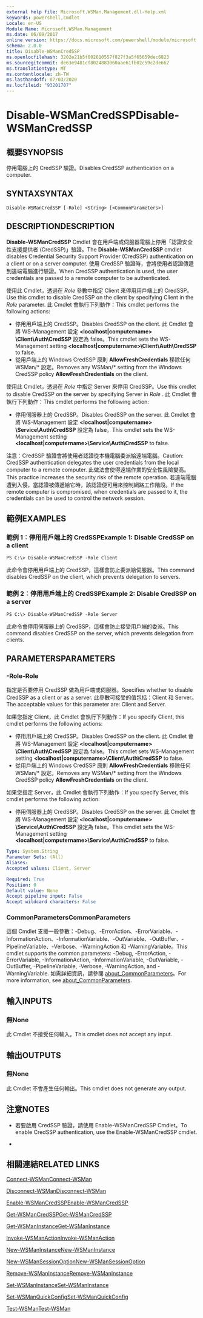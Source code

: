 ```yaml
---
external help file: Microsoft.WSMan.Management.dll-Help.xml
keywords: powershell,cmdlet
Locale: en-US
Module Name: Microsoft.WSMan.Management
ms.date: 06/09/2017
online version: https://docs.microsoft.com/powershell/module/microsoft.wsman.management/disable-wsmancredssp?view=powershell-7&WT.mc_id=ps-gethelp
schema: 2.0.0
title: Disable-WSManCredSSP
ms.openlocfilehash: 3202e21b5f002610557f827f3a5f65659dec6823
ms.sourcegitcommit: de63e9481cf8024883060aae61fb02c59c2de662
ms.translationtype: MT
ms.contentlocale: zh-TW
ms.lasthandoff: 07/03/2020
ms.locfileid: "93201707"
---
```

# <span data-ttu-id="0f3f0-103">Disable-WSManCredSSP</span><span class="sxs-lookup"><span data-stu-id="0f3f0-103">Disable-WSManCredSSP</span></span>

## <span data-ttu-id="0f3f0-104">概要</span><span class="sxs-lookup"><span data-stu-id="0f3f0-104">SYNOPSIS</span></span>
<span data-ttu-id="0f3f0-105">停用電腦上的 CredSSP 驗證。</span><span class="sxs-lookup"><span data-stu-id="0f3f0-105">Disables CredSSP authentication on a computer.</span></span>

## <span data-ttu-id="0f3f0-106">SYNTAX</span><span class="sxs-lookup"><span data-stu-id="0f3f0-106">SYNTAX</span></span>

```
Disable-WSManCredSSP [-Role] <String> [<CommonParameters>]
```

## <span data-ttu-id="0f3f0-107">DESCRIPTION</span><span class="sxs-lookup"><span data-stu-id="0f3f0-107">DESCRIPTION</span></span>
<span data-ttu-id="0f3f0-108">**Disable-WSManCredSSP** Cmdlet 會在用戶端或伺服器電腦上停用「認證安全性支援提供者 (CredSSP)」驗證。</span><span class="sxs-lookup"><span data-stu-id="0f3f0-108">The **Disable-WSManCredSSP** cmdlet disables Credential Security Support Provider (CredSSP) authentication on a client or on a server computer.</span></span>
<span data-ttu-id="0f3f0-109">使用 CredSSP 驗證時，會將使用者認證傳遞到遠端電腦進行驗證。</span><span class="sxs-lookup"><span data-stu-id="0f3f0-109">When CredSSP authentication is used, the user credentials are passed to a remote computer to be authenticated.</span></span>

<span data-ttu-id="0f3f0-110">使用此 Cmdlet，透過在 *Role* 參數中指定 Client 來停用用戶端上的 CredSSP。</span><span class="sxs-lookup"><span data-stu-id="0f3f0-110">Use this cmdlet to disable CredSSP on the client by specifying Client in the *Role* parameter.</span></span>
<span data-ttu-id="0f3f0-111">此 Cmdlet 會執行下列動作：</span><span class="sxs-lookup"><span data-stu-id="0f3f0-111">This cmdlet performs the following actions:</span></span>

- <span data-ttu-id="0f3f0-112">停用用戶端上的 CredSSP。</span><span class="sxs-lookup"><span data-stu-id="0f3f0-112">Disables CredSSP on the client.</span></span> <span data-ttu-id="0f3f0-113">此 Cmdlet 會將 WS-Management 設定 **\<localhost|computername\> \Client\Auth\CredSSP** 設定為 false。</span><span class="sxs-lookup"><span data-stu-id="0f3f0-113">This cmdlet sets the WS-Management setting **\<localhost|computername\>\Client\Auth\CredSSP** to false.</span></span>
- <span data-ttu-id="0f3f0-114">從用戶端上的 Windows CredSSP 原則 **AllowFreshCredentials** 移除任何 WSMan/\* 設定。</span><span class="sxs-lookup"><span data-stu-id="0f3f0-114">Removes any WSMan/\* setting from the Windows CredSSP policy **AllowFreshCredentials** on the client.</span></span>

<span data-ttu-id="0f3f0-115">使用此 Cmdlet，透過在 *Role* 中指定 Server 來停用 CredSSP。</span><span class="sxs-lookup"><span data-stu-id="0f3f0-115">Use this cmdlet to disable CredSSP on the server by specifying Server in *Role* .</span></span>
<span data-ttu-id="0f3f0-116">此 Cmdlet 會執行下列動作：</span><span class="sxs-lookup"><span data-stu-id="0f3f0-116">This cmdlet performs the following action:</span></span>

- <span data-ttu-id="0f3f0-117">停用伺服器上的 CredSSP。</span><span class="sxs-lookup"><span data-stu-id="0f3f0-117">Disables CredSSP on the server.</span></span> <span data-ttu-id="0f3f0-118">此 Cmdlet 會將 WS-Management 設定 **\<localhost|computername\> \Service\Auth\CredSSP** 設定為 false。</span><span class="sxs-lookup"><span data-stu-id="0f3f0-118">This cmdlet sets the WS-Management setting **\<localhost|computername\>\Service\Auth\CredSSP** to false.</span></span>

<span data-ttu-id="0f3f0-119">注意：CredSSP 驗證會將使用者認證從本機電腦委派給遠端電腦。</span><span class="sxs-lookup"><span data-stu-id="0f3f0-119">Caution: CredSSP authentication delegates the user credentials from the local computer to a remote computer.</span></span>
<span data-ttu-id="0f3f0-120">此做法會使得遠端作業的安全性風險變高。</span><span class="sxs-lookup"><span data-stu-id="0f3f0-120">This practice increases the security risk of the remote operation.</span></span>
<span data-ttu-id="0f3f0-121">若遠端電腦遭到入侵，當認證被傳遞給它時，該認證便可用來控制網路工作階段。</span><span class="sxs-lookup"><span data-stu-id="0f3f0-121">If the remote computer is compromised, when credentials are passed to it, the credentials can be used to control the network session.</span></span>

## <span data-ttu-id="0f3f0-122">範例</span><span class="sxs-lookup"><span data-stu-id="0f3f0-122">EXAMPLES</span></span>

### <span data-ttu-id="0f3f0-123">範例 1︰停用用戶端上的 CredSSP</span><span class="sxs-lookup"><span data-stu-id="0f3f0-123">Example 1: Disable CredSSP on a client</span></span>

```
PS C:\> Disable-WSManCredSSP -Role Client
```

<span data-ttu-id="0f3f0-124">此命令會停用用戶端上的 CredSSP，這樣會防止委派給伺服器。</span><span class="sxs-lookup"><span data-stu-id="0f3f0-124">This command disables CredSSP on the client, which prevents delegation to servers.</span></span>

### <span data-ttu-id="0f3f0-125">範例 2︰停用用戶端上的 CredSSP</span><span class="sxs-lookup"><span data-stu-id="0f3f0-125">Example 2: Disable CredSSP on a server</span></span>

```
PS C:\> Disable-WSManCredSSP -Role Server
```

<span data-ttu-id="0f3f0-126">此命令會停用伺服器上的 CredSSP，這樣會防止接受用戶端的委派。</span><span class="sxs-lookup"><span data-stu-id="0f3f0-126">This command disables CredSSP on the server, which prevents delegation from clients.</span></span>

## <span data-ttu-id="0f3f0-127">PARAMETERS</span><span class="sxs-lookup"><span data-stu-id="0f3f0-127">PARAMETERS</span></span>

### <span data-ttu-id="0f3f0-128">-Role</span><span class="sxs-lookup"><span data-stu-id="0f3f0-128">-Role</span></span>
<span data-ttu-id="0f3f0-129">指定是否要停用 CredSSP 做為用戶端或伺服器。</span><span class="sxs-lookup"><span data-stu-id="0f3f0-129">Specifies whether to disable CredSSP as a client or as a server.</span></span>
<span data-ttu-id="0f3f0-130">此參數可接受的值包括：Client 和 Server。</span><span class="sxs-lookup"><span data-stu-id="0f3f0-130">The acceptable values for this parameter are: Client and Server.</span></span>

<span data-ttu-id="0f3f0-131">如果您指定 Client，此 Cmdlet 會執行下列動作：</span><span class="sxs-lookup"><span data-stu-id="0f3f0-131">If you specify Client, this cmdlet performs the following actions:</span></span>

- <span data-ttu-id="0f3f0-132">停用用戶端上的 CredSSP。</span><span class="sxs-lookup"><span data-stu-id="0f3f0-132">Disables CredSSP on the client.</span></span> <span data-ttu-id="0f3f0-133">此 Cmdlet 會將 WS-Management 設定 **\<localhost|computername\> \Client\Auth\CredSSP** 設定為 false。</span><span class="sxs-lookup"><span data-stu-id="0f3f0-133">This cmdlet sets WS-Management setting **\<localhost|computername\>\Client\Auth\CredSSP** to false.</span></span>
- <span data-ttu-id="0f3f0-134">從用戶端上的 Windows CredSSP 原則 **AllowFreshCredentials** 移除任何 WSMan/\* 設定。</span><span class="sxs-lookup"><span data-stu-id="0f3f0-134">Removes any WSMan/\* setting from the Windows CredSSP policy **AllowFreshCredentials** on the client.</span></span>

<span data-ttu-id="0f3f0-135">如果您指定 Server，此 Cmdlet 會執行下列動作：</span><span class="sxs-lookup"><span data-stu-id="0f3f0-135">If you specify Server, this cmdlet performs the following action:</span></span>

- <span data-ttu-id="0f3f0-136">停用伺服器上的 CredSSP。</span><span class="sxs-lookup"><span data-stu-id="0f3f0-136">Disables CredSSP on the server.</span></span> <span data-ttu-id="0f3f0-137">此 Cmdlet 會將 WS-Management 設定 **\<localhost|computername\> \Service\Auth\CredSSP** 設定為 false。</span><span class="sxs-lookup"><span data-stu-id="0f3f0-137">This cmdlet sets the WS-Management setting **\<localhost|computername\>\Service\Auth\CredSSP** to false.</span></span>

```yaml
Type: System.String
Parameter Sets: (All)
Aliases:
Accepted values: Client, Server

Required: True
Position: 0
Default value: None
Accept pipeline input: False
Accept wildcard characters: False
```

### <span data-ttu-id="0f3f0-138">CommonParameters</span><span class="sxs-lookup"><span data-stu-id="0f3f0-138">CommonParameters</span></span>
<span data-ttu-id="0f3f0-139">這個 Cmdlet 支援一般參數：-Debug、-ErrorAction、-ErrorVariable、-InformationAction、-InformationVariable、-OutVariable、-OutBuffer、-PipelineVariable、-Verbose、-WarningAction 和 -WarningVariable。</span><span class="sxs-lookup"><span data-stu-id="0f3f0-139">This cmdlet supports the common parameters: -Debug, -ErrorAction, -ErrorVariable, -InformationAction, -InformationVariable, -OutVariable, -OutBuffer, -PipelineVariable, -Verbose, -WarningAction, and -WarningVariable.</span></span> <span data-ttu-id="0f3f0-140">如需詳細資訊，請參閱 [about_CommonParameters](https://go.microsoft.com/fwlink/?LinkID=113216)。</span><span class="sxs-lookup"><span data-stu-id="0f3f0-140">For more information, see [about_CommonParameters](https://go.microsoft.com/fwlink/?LinkID=113216).</span></span>

## <span data-ttu-id="0f3f0-141">輸入</span><span class="sxs-lookup"><span data-stu-id="0f3f0-141">INPUTS</span></span>

### <span data-ttu-id="0f3f0-142">無</span><span class="sxs-lookup"><span data-stu-id="0f3f0-142">None</span></span>
<span data-ttu-id="0f3f0-143">此 Cmdlet 不接受任何輸入。</span><span class="sxs-lookup"><span data-stu-id="0f3f0-143">This cmdlet does not accept any input.</span></span>

## <span data-ttu-id="0f3f0-144">輸出</span><span class="sxs-lookup"><span data-stu-id="0f3f0-144">OUTPUTS</span></span>

### <span data-ttu-id="0f3f0-145">無</span><span class="sxs-lookup"><span data-stu-id="0f3f0-145">None</span></span>
<span data-ttu-id="0f3f0-146">此 Cmdlet 不會產生任何輸出。</span><span class="sxs-lookup"><span data-stu-id="0f3f0-146">This cmdlet does not generate any output.</span></span>

## <span data-ttu-id="0f3f0-147">注意</span><span class="sxs-lookup"><span data-stu-id="0f3f0-147">NOTES</span></span>

* <span data-ttu-id="0f3f0-148">若要啟用 CredSSP 驗證，請使用 Enable-WSManCredSSP Cmdlet。</span><span class="sxs-lookup"><span data-stu-id="0f3f0-148">To enable CredSSP authentication, use the Enable-WSManCredSSP cmdlet.</span></span>

*

## <span data-ttu-id="0f3f0-149">相關連結</span><span class="sxs-lookup"><span data-stu-id="0f3f0-149">RELATED LINKS</span></span>

[<span data-ttu-id="0f3f0-150">Connect-WSMan</span><span class="sxs-lookup"><span data-stu-id="0f3f0-150">Connect-WSMan</span></span>](Connect-WSMan.md)

[<span data-ttu-id="0f3f0-151">Disconnect-WSMan</span><span class="sxs-lookup"><span data-stu-id="0f3f0-151">Disconnect-WSMan</span></span>](Disconnect-WSMan.md)

[<span data-ttu-id="0f3f0-152">Enable-WSManCredSSP</span><span class="sxs-lookup"><span data-stu-id="0f3f0-152">Enable-WSManCredSSP</span></span>](Enable-WSManCredSSP.md)

[<span data-ttu-id="0f3f0-153">Get-WSManCredSSP</span><span class="sxs-lookup"><span data-stu-id="0f3f0-153">Get-WSManCredSSP</span></span>](Get-WSManCredSSP.md)

[<span data-ttu-id="0f3f0-154">Get-WSManInstance</span><span class="sxs-lookup"><span data-stu-id="0f3f0-154">Get-WSManInstance</span></span>](Get-WSManInstance.md)

[<span data-ttu-id="0f3f0-155">Invoke-WSManAction</span><span class="sxs-lookup"><span data-stu-id="0f3f0-155">Invoke-WSManAction</span></span>](Invoke-WSManAction.md)

[<span data-ttu-id="0f3f0-156">New-WSManInstance</span><span class="sxs-lookup"><span data-stu-id="0f3f0-156">New-WSManInstance</span></span>](New-WSManInstance.md)

[<span data-ttu-id="0f3f0-157">New-WSManSessionOption</span><span class="sxs-lookup"><span data-stu-id="0f3f0-157">New-WSManSessionOption</span></span>](New-WSManSessionOption.md)

[<span data-ttu-id="0f3f0-158">Remove-WSManInstance</span><span class="sxs-lookup"><span data-stu-id="0f3f0-158">Remove-WSManInstance</span></span>](Remove-WSManInstance.md)

[<span data-ttu-id="0f3f0-159">Set-WSManInstance</span><span class="sxs-lookup"><span data-stu-id="0f3f0-159">Set-WSManInstance</span></span>](Set-WSManInstance.md)

[<span data-ttu-id="0f3f0-160">Set-WSManQuickConfig</span><span class="sxs-lookup"><span data-stu-id="0f3f0-160">Set-WSManQuickConfig</span></span>](Set-WSManQuickConfig.md)

[<span data-ttu-id="0f3f0-161">Test-WSMan</span><span class="sxs-lookup"><span data-stu-id="0f3f0-161">Test-WSMan</span></span>](Test-WSMan.md)
